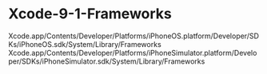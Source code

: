 # Xcode-9-1-Frameworks
Xcode.app/Contents/Developer/Platforms/iPhoneOS.platform/Developer/SDKs/iPhoneOS.sdk/System/Library/Frameworks
Xcode.app/Contents/Developer/Platforms/iPhoneSimulator.platform/Developer/SDKs/iPhoneSimulator.sdk/System/Library/Frameworks
